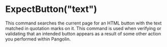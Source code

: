 # ExpectButton("text")



This command searches the current page for an HTML button with the text matched in quotation marks on it. This command is used when verifying or validating that an intended button appears as a result of some other action you performed within Pangolin.